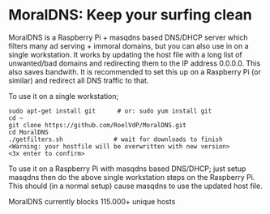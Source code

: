 # MoralDNS: Keep your surfing clean
MoralDNS is a Raspberry Pi + masqdns based DNS/DHCP server which filters many ad serving + immoral domains, but you can also use in on a single workstation. It works by updating the host file with a long list of unwanted/bad domains and redirecting them to the IP address 0.0.0.0. This also saves bandwith. It is recommended to set this up on a Raspberry Pi (or similar) and redirect all DNS traffic to that.

To use it on a single workstation;

    sudo apt-get install git      # or: sudo yum install git
    cd ~
    git clone https://github.com/RoelVdP/MoralDNS.git
    cd MoralDNS
    ./getfilters.sh              # wait for downloads to finish
    <Warning: your hostfile will be overwritten with new version>
    <3x enter to confirm>

To use it on a Raspberry Pi with masqdns based DNS/DHCP; just setup masqdns then do the above single workstation steps on the Raspberry Pi. This should (in a normal setup) cause masqdns to use the updated host file.

MoralDNS currently blocks 115.000+ unique hosts
